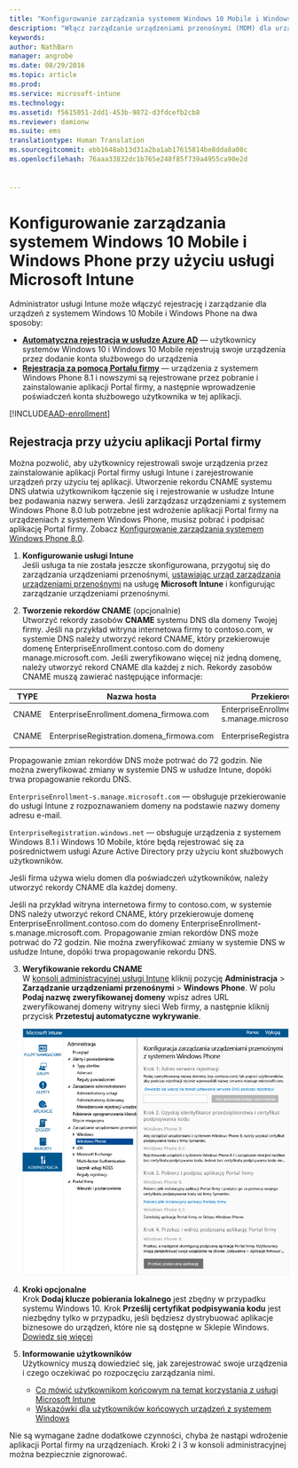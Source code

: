 ```yaml
---
title: "Konfigurowanie zarządzania systemem Windows 10 Mobile i Windows Phone | Microsoft Intune"
description: "Włącz zarządzanie urządzeniami przenośnymi (MDM) dla urządzeń z systemem Windows 10 Mobile lub Windows Phone w usłudze Microsoft Intune."
keywords: 
author: NathBarn
manager: angrobe
ms.date: 08/29/2016
ms.topic: article
ms.prod: 
ms.service: microsoft-intune
ms.technology: 
ms.assetid: f5615051-2dd1-453b-9872-d3fdcefb2cb8
ms.reviewer: damionw
ms.suite: ems
translationtype: Human Translation
ms.sourcegitcommit: ebb1648ab13d31a2ba1ab17615814be8dda8a08c
ms.openlocfilehash: 76aaa33832dc1b765e248f85f739a4955ca90e2d


---
```



# Konfigurowanie zarządzania systemem Windows 10 Mobile i Windows Phone przy użyciu usługi Microsoft Intune

Administrator usługi Intune może włączyć rejestrację i zarządzanie dla urządzeń z systemem Windows 10 Mobile i Windows Phone na dwa sposoby:

- **[Automatyczna rejestracja w usłudze Azure AD](#azure-active-directory-enrollment)** — użytkownicy systemów Windows 10 i Windows 10 Mobile rejestrują swoje urządzenia przez dodanie konta służbowego do urządzenia
- **[Rejestracja za pomocą Portalu firmy](#company-portal-app-enrollment)** — urządzenia z systemem Windows Phone 8.1 i nowszymi są rejestrowane przez pobranie i zainstalowanie aplikacji Portal firmy, a następnie wprowadzenie poświadczeń konta służbowego użytkownika w tej aplikacji.


[!INCLUDE[AAD-enrollment](../includes/win10-automatic-enrollment-aad.md)]

## Rejestracja przy użyciu aplikacji Portal firmy
Można pozwolić, aby użytkownicy rejestrowali swoje urządzenia przez zainstalowanie aplikacji Portal firmy usługi Intune i zarejestrowanie urządzeń przy użyciu tej aplikacji. Utworzenie rekordu CNAME systemu DNS ułatwia użytkownikom łączenie się i rejestrowanie w usłudze Intune bez podawania nazwy serwera. Jeśli zarządzasz urządzeniami z systemem Windows Phone 8.0 lub potrzebne jest wdrożenie aplikacji Portal firmy na urządzeniach z systemem Windows Phone, musisz pobrać i podpisać aplikację Portal firmy. Zobacz [Konfigurowanie zarządzania systemem Windows Phone 8.0](set-up-windows-phone-8.0-management-with-microsoft-intune.md).

1.  **Konfigurowanie usługi Intune**<br>Jeśli usługa ta nie została jeszcze skonfigurowana, przygotuj się do zarządzania urządzeniami przenośnymi, [ustawiając urząd zarządzania urządzeniami przenośnymi](get-ready-to-enroll-devices-in-microsoft-intune.md#set-mobile-device-management-authority) na usługę **Microsoft Intune** i konfigurując zarządzanie urządzeniami przenośnymi.

2.  **Tworzenie rekordów CNAME** (opcjonalnie)<br>Utworzyć rekordy zasobów **CNAME** systemu DNS dla domeny Twojej firmy. Jeśli na przykład witryna internetowa firmy to contoso.com, w systemie DNS należy utworzyć rekord CNAME, który przekierowuje domenę EnterpriseEnrollment.contoso.com do domeny manage.microsoft.com. Jeśli zweryfikowano więcej niż jedną domenę, należy utworzyć rekord CNAME dla każdej z nich. Rekordy zasobów CNAME muszą zawierać następujące informacje:

  |TYPE|Nazwa hosta|Przekierowanie na|TTL|
  |--------|-------------|-------------|-------|
  |CNAME|EnterpriseEnrollment.domena_firmowa.com|EnterpriseEnrollment-s.manage.microsoft.com |1 godzina|
  |CNAME|EnterpriseRegistration.domena_firmowa.com|EnterpriseRegistration.windows.net|1 godzina|
  Propagowanie zmian rekordów DNS może potrwać do 72 godzin. Nie można zweryfikować zmiany w systemie DNS w usłudze Intune, dopóki trwa propagowanie rekordu DNS.

  `EnterpriseEnrollment-s.manage.microsoft.com` — obsługuje przekierowanie do usługi Intune z rozpoznawaniem domeny na podstawie nazwy domeny adresu e-mail.

  `EnterpriseRegistration.windows.net` — obsługuje urządzenia z systemem Windows 8.1 i Windows 10 Mobile, które będą rejestrować się za pośrednictwem usługi Azure Active Directory przy użyciu kont służbowych użytkowników.

  Jeśli firma używa wielu domen dla poświadczeń użytkowników, należy utworzyć rekordy CNAME dla każdej domeny.

  Jeśli na przykład witryna internetowa firmy to contoso.com, w systemie DNS należy utworzyć rekord CNAME, który przekierowuje domenę EnterpriseEnrollment.contoso.com do domeny EnterpriseEnrollment-s.manage.microsoft.com. Propagowanie zmian rekordów DNS może potrwać do 72 godzin. Nie można zweryfikować zmiany w systemie DNS w usłudze Intune, dopóki trwa propagowanie rekordu DNS.

3.  **Weryfikowanie rekordu CNAME**<br>W [konsoli administracyjnej usługi Intune](http://manage.microsoft.com) kliknij pozycję **Administracja** &gt; **Zarządzanie urządzeniami przenośnymi** &gt; **Windows Phone**. W polu **Podaj nazwę zweryfikowanej domeny** wpisz adres URL zweryfikowanej domeny witryny sieci Web firmy, a następnie kliknij przycisk **Przetestuj automatyczne wykrywanie**.

    ![Okno dialogowe konfiguracji zarządzania urządzeniami przenośnymi w systemie Windows](../media/windows-phone-enrollment.png)

4.  **Kroki opcjonalne**<br>Krok **Dodaj klucze pobierania lokalnego** jest zbędny w przypadku systemu Windows 10. Krok **Prześlij certyfikat podpisywania kodu** jest niezbędny tylko w przypadku, jeśli będziesz dystrybuować aplikacje biznesowe do urządzeń, które nie są dostępne w Sklepie Windows. [Dowiedz się więcej](set-up-windows-phone-8.0-management-with-microsoft-intune.md)

5.  **Informowanie użytkowników**<br>Użytkownicy muszą dowiedzieć się, jak zarejestrować swoje urządzenia i czego oczekiwać po rozpoczęciu zarządzania nimi.
    - [Co mówić użytkownikom końcowym na temat korzystania z usługi Microsoft Intune](what-to-tell-your-end-users-about-using-microsoft-intune.md)
    - [Wskazówki dla użytkowników końcowych urządzeń z systemem Windows](../enduser/using-your-windows-device-with-intune.md)

Nie są wymagane żadne dodatkowe czynności, chyba że nastąpi wdrożenie aplikacji Portal firmy na urządzeniach.  Kroki 2 i 3 w konsoli administracyjnej można bezpiecznie zignorować.



<!--HONumber=Aug16_HO5-->


